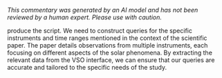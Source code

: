_This commentary was generated by an AI model and has not been reviewed by a human expert. Please use with caution._

produce the script. We need to construct queries for the specific instruments and time ranges mentioned in the context of the scientific paper. The paper details observations from multiple instruments, each focusing on different aspects of the solar phenomena. By extracting the relevant data from the VSO interface, we can ensure that our queries are accurate and tailored to the specific needs of the study.
